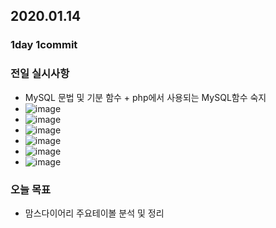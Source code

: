 ## 2020.01.14

### 1day 1commit

### 전일 실시사항
-  MySQL 문법 및 기분 함수 + php에서 사용되는 MySQL함수 숙지
-  ![image](https://github.com/ren-chn1127/TIL/blob/master/MySQL_php_functions/1.jpg)
-  ![image](https://github.com/ren-chn1127/TIL/blob/master/MySQL_php_functions/2.jpg)
-  ![image](https://github.com/ren-chn1127/TIL/blob/master/MySQL_php_functions/3.jpg)
-  ![image](https://github.com/ren-chn1127/TIL/blob/master/MySQL_php_functions/4.jpg)
-  ![image](https://github.com/ren-chn1127/TIL/blob/master/MySQL_php_functions/5.jpg)
-  ![image](https://github.com/ren-chn1127/TIL/blob/master/MySQL_php_functions/6.jpg)

### 오늘 목표
-  맘스다이어리 주요테이볼 분석 및 정리
